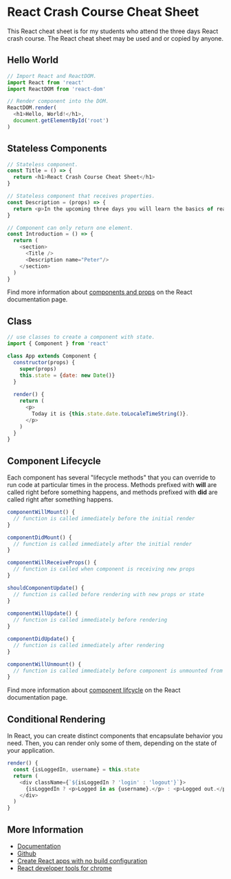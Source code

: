 # React Crash Course Cheat Sheet
This React cheat sheet is for my students who attend the three days React crash course. The React cheat sheet may be used and or copied by anyone.

## Hello World
```javascript
// Import React and ReactDOM.
import React from 'react'
import ReactDOM from 'react-dom'

// Render component into the DOM.
ReactDOM.render(
  <h1>Hello, World!</h1>,
  document.getElementById('root')
)
```

## Stateless Components
```javascript
// Stateless component.
const Title = () => {
  return <h1>React Crash Course Cheat Sheet</h1>
}
```

```javascript
// Stateless component that receives properties.
const Description = (props) => {
  return <p>In the upcoming three days you will learn the basics of react, {props.name}.</p>
}
```

```javascript
// Component can only return one element.
const Introduction = () => {
  return (
    <section>
      <Title />
      <Description name="Peter"/>
    </section>
  )
}
```
Find more information about [components and props](https://facebook.github.io/react/docs/components-and-props.html) on the React documentation page.

## Class
```javascript
// use classes to create a component with state.
import { Component } from 'react'

class App extends Component {
  constructor(props) {
    super(props)
    this.state = {date: new Date()}
  }
  
  render() {
    return (
      <p>
        Today it is {this.state.date.toLocaleTimeString()}.
      </p>
    )
  }
}
```

## Component Lifecycle
Each component has several "lifecycle methods" that you can override to run code at particular times in the process. Methods prefixed with **will** are called right before something happens, and methods prefixed with **did** are called right after something happens.

```javascript
componentWillMount() {
  // function is called immediately before the initial render
}

componentDidMount() {
  // function is called immediately after the initial render
}

componentWillReceiveProps() {
  // function is called when component is receiving new props
}

shouldComponentUpdate() {
  // function is called before rendering with new props or state
}
 
componentWillUpdate() {
  // function is called immediately before rendering
}

componentDidUpdate() {
  // function is called immediately after rendering
}

componentWillUnmount() {
  // function is called immediately before component is unmounted from DOM
}
```

Find more information about [component lifcycle](https://facebook.github.io/react/docs/react-component.html#the-component-lifecycle) on the React documentation page.

## Conditional Rendering
In React, you can create distinct components that encapsulate behavior you need. Then, you can render only some of them, depending on the state of your application.
```javascript
render() {
  const {isLoggedIn, username} = this.state
  return (
    <div className={`${isLoggedIn ? 'login' : 'logout'}`}>
      {isLoggedIn ? <p>Logged in as {username}.</p> : <p>Logged out.</p>}
    </div>
  )
}
```

## More Information
* [Documentation](https://facebook.github.io/react/docs)
* [Github](https://github.com/facebook/react)
* [Create React apps with no build configuration](https://github.com/facebookincubator/create-react-app)
* [React developer tools for chrome](https://chrome.google.com/webstore/detail/react-developer-tools/fmkadmapgofadopljbjfkapdkoienihi)
